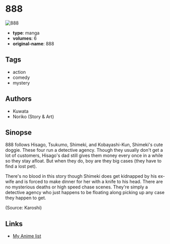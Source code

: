 # 888

![888](https://cdn.myanimelist.net/images/manga/3/164431.jpg)

-   **type**: manga
-   **volumes**: 6
-   **original-name**: 888

## Tags

-   action
-   comedy
-   mystery

## Authors

-   Kuwata
-   Noriko (Story & Art)

## Sinopse

888 follows Hisago, Tsukumo, Shimeki, and Kobayashi-Kun, Shimeki's cute doggie. These four run a detective agency. Though they usually don't get a lot of customers, Hisago's dad still gives them money every once in a while so they stay afloat. But when they do, boy are they big cases (they have to find a lost pet).

There's no blood in this story though Shimeki does get kidnapped by his ex-wife and is forced to make dinner for her with a knife to his head. There are no mysterious deaths or high speed chase scenes. They're simply a detective agency who just happens to be floating along picking up any case they happen to get.

(Source: Karoshi)

## Links

-   [My Anime list](https://myanimelist.net/manga/3982/888)
